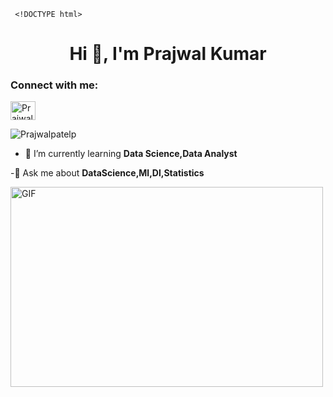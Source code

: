      <!DOCTYPE html>
<html lang="en">
<head>
    <meta charset="UTF-8">
    <meta http-equiv="X-UA-Compatible" content="IE=edge">
    <meta name="viewport" content="width=device-width, initial-scale=1.0">
<body>
    <h1 align="center">Hi 👋, I'm Prajwal Kumar</h1>
<h3 align="left">Connect with me:</h3>
<p align="left">
<a href="https://linkedin.com/in/prajwal-kumar-b-t-b5240225a/" target="blank"><img align="center" src="https://raw.githubusercontent.com/rahuldkjain/github-profile-readme-generator/master/src/images/icons/Social/linked-in-alt.svg" alt="Prajwalpatelp" height="30" width="40" /></a>
</p>
<p align="left"> <img src="https://komarev.com/ghpvc/?username=Prajwalpatelp&label=Profile%20views&color=0e75b6&style=flat" alt="Prajwalpatelp" /> </p>
     
- 🌱 I’m currently learning **Data Science,Data Analyst**

-💬 Ask me about **DataScience,Ml,Dl,Statistics**


<img class="align" align="center" alt="GIF" src="https://github.com/abhisheknaiidu/abhisheknaiidu/blob/master/code.gif?raw=true" width="500" height="320" />


